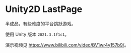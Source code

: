 # Unity2D LastPage

半成品，有些难度的平台跳跃游戏。

使用 Unity 版本 `2021.3.1f1c1`。

演示视频见 <https://www.bilibili.com/video/BV1wr4y157b9/>。
